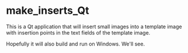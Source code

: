 make_inserts_Qt
===============

This is a Qt application that will insert small images into a template image with insertion points in the text fields
of the template image.

Hopefully it will also build and run on Windows.  We'll see.

